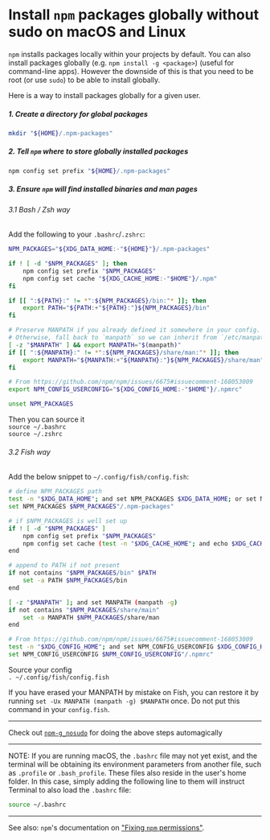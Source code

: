# Install `npm` packages globally without sudo on macOS and Linux

`npm` installs packages locally within your projects by default. You can also install packages globally (e.g. `npm install -g <package>`) (useful for command-line apps). However the downside of this is that you need to be root (or use `sudo`) to be able to install globally.

Here is a way to install packages globally for a given user.

##### 1. Create a directory for global packages

```sh
mkdir "${HOME}/.npm-packages"
```

##### 2. Tell `npm` where to store globally installed packages

```sh
npm config set prefix "${HOME}/.npm-packages"
```

##### 3. Ensure `npm` will find installed binaries and man pages

###### 3.1 Bash / Zsh way

Add the following to your `.bashrc`/`.zshrc`:  

```sh
NPM_PACKAGES="${XDG_DATA_HOME:-"${HOME}"}/.npm-packages"

if ! [ -d "$NPM_PACKAGES" ]; then
	npm config set prefix "$NPM_PACKAGES"
	npm config set cache "${XDG_CACHE_HOME:-"$HOME"}/.npm"
fi

if [[ ":${PATH}:" != *":${NPM_PACKAGES}/bin:"* ]]; then
	export PATH="${PATH:+"${PATH}:"}${NPM_PACKAGES}/bin"
fi

# Preserve MANPATH if you already defined it somewhere in your config.
# Otherwise, fall back to `manpath` so we can inherit from `/etc/manpath`.
[ -z "$MANPATH" ] && export MANPATH="$(manpath)"
if [[ ":${MANPATH}:" != *":${NPM_PACKAGES}/share/man:"* ]]; then
	export MANPATH="${MANPATH:+"${MANPATH}:"}${NPM_PACKAGES}/share/man"
fi

# From https://github.com/npm/npm/issues/6675#issuecomment-168053009
export NPM_CONFIG_USERCONFIG="${XDG_CONFIG_HOME:-"$HOME"}/.npmrc"

unset NPM_PACKAGES
```
Then you can source it  
`source ~/.bashrc`  
`source ~/.zshrc`  

###### 3.2 Fish way
Add the below snippet to `~/.config/fish/config.fish`: 

```sh
# define NPM_PACKAGES path
test -n "$XDG_DATA_HOME"; and set NPM_PACKAGES $XDG_DATA_HOME; or set NPM_PACKAGES $HOME
set NPM_PACKAGES $NPM_PACKAGES"/.npm-packages"

# if $NPM_PACKAGES is well set up
if ! [ -d "$NPM_PACKAGES" ]
    npm config set prefix "$NPM_PACKAGES"
	npm config set cache (test -n "$XDG_CACHE_HOME"; and echo $XDG_CACHE_HOME; or echo $HOME)"/.npm"
end

# append to PATH if not present
if not contains "$NPM_PACKAGES/bin" $PATH
    set -a PATH $NPM_PACKAGES/bin
end

[ -z "$MANPATH" ]; and set MANPATH (manpath -g)
if not contains "$NPM_PACKAGES/share/main"
    set -a MANPATH $NPM_PACKAGES/share/man
end

# From https://github.com/npm/npm/issues/6675#issuecomment-168053009
test -n "$XDG_CONFIG_HOME"; and set NPM_CONFIG_USERCONFIG $XDG_CONFIG_HOME; or set NPM_CONFIG_USERCONFIG $HOME
set NPM_CONFIG_USERCONFIG $NPM_CONFIG_USERCONFIG"/.npmrc"
```

Source your config  
`. ~/.config/fish/config.fish`

If you have erased your MANPATH by mistake on Fish, you can restore it by running `set -Ux MANPATH (manpath -g) $MANPATH` once. Do not put this command in your `config.fish`.

---

Check out [`npm-g_nosudo`](https://github.com/glenpike/npm-g_nosudo) for doing the above steps automagically

---

NOTE: If you are running macOS, the `.bashrc` file may not yet exist, and the terminal will be obtaining its environment parameters from another file, such as `.profile` or `.bash_profile`. These files also reside in the user's home folder. In this case, simply adding the following line to them will instruct Terminal to also load the `.bashrc` file:

```sh
source ~/.bashrc
```

---

See also: `npm`'s documentation on
["Fixing `npm` permissions"](https://docs.npmjs.com/getting-started/fixing-npm-permissions).
